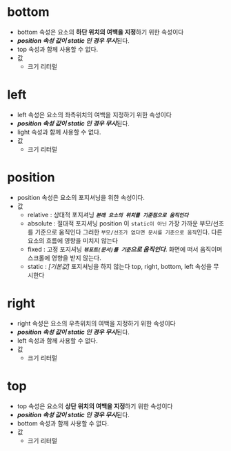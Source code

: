 # bottom
* bottom 속성은 요소의 **하단 위치의 여백을 지정**하기 위한 속성이다
* ***position 속성 값이 static 인 경우 무시***된다.
* top 속성과 함께 사용할 수 없다.
* 값
    * 크기 리터럴
# left
* left 속성은 요소의 좌측위치의 여백을 지정하기 위한 속성이다
* ***position 속성 값이 static 인 경우 무시***된다.
* light 속성과 함께 사용할 수 없다.
* 값
    * 크기 리터럴
# position
* position 속성은 요소의 포지셔닝을 위한 속성이다.
* 값
    * relative : 상대적 포지셔닝 ***`본래 요소의 위치를 기준점으로 움직인다`***
    * absolute : 절대적 포지셔닝 position 이 `static이 아닌` 가장 가까운 부모/선조를 기준으로 움직인다 그러한 `부모/선조가 없다면 문서를 기준으로 움직`인다. 다른 요소의 흐름에 영향을 미치지 않는다
    * fixed : 고정 포지셔닝 ***`뷰포트(문서)를 기준`으로 움직인다***. 화면에 떠서 움직이며 스크롤에 영향을 받지 않는다.
    * static : *[기본값]* 포지셔닝을 하지 않는다 top, right, bottom, left 속성을 무시한다
# right
* right 속성은 요소의 우측위치의 여백을 지정하기 위한 속성이다
* ***position 속성 값이 static 인 경우 무시***된다.
* left 속성과 함께 사용할 수 없다.
* 값
    * 크기 리터럴
# top
* top 속성은 요소의 **상단 위치의 여백을 지정**하기 위한 속성이다
* ***position 속성 값이 static 인 경우 무시***된다.
* bottom 속성과 함께 사용할 수 없다.
* 값
    * 크기 리터럴